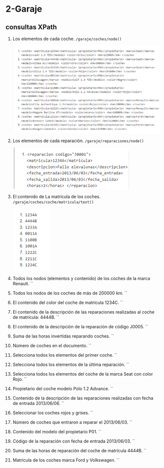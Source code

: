 # 2-Garaje
## consultas XPath
1. Los elementos de cada coche.
   `/garaje/coches/node()`

   ![](images/1.PNG) 
2. Los elementos de cada reparación. 
   `/garaje/reparaciones/node()`

   ![](images/2.PNG)
3. El contenido de La matrícula de los coches. 
   `/garaje/coches/coche/matricula/text()`

   ![](images/3.PNG)
4. Todos los nodos (elementos y contenido) de los coches de la marca Renault. 
   ``
5. Todos los nodos de los coches de más de 200000 km. 
   ``
6. El contenido del color del coche de matrícula 1234C.
   `` 
7. El contenido de la descripción de las reparaciones realizadas al coche de matrícula: 4444B.
   ``
8. El contenido de la descripción de la reparación de código J0005.
   ``
9.  Suma de las horas invertidas reparando coches. 
    ``
10. Número de coches en el documento.
    ``
11. Selecciona todos los elementos del primer coche.
    ``
12. Selecciona todos los elementos de la última reparación.
  ``
13.  Selecciona todos los elementos del coche de la marca Seat con color Rojo. 
    ``
14.  Propietario del coche modelo Polo 1.2 Advance.
    `` 
15.  Contenido de la descripción de las reparaciones realizadas con fecha de entrada 2013/06/06.
    ``
16.  Seleccionar los coches rojos y grises. 
    ``
17.  Número de coches que entraron a reparar el 2013/06/03.
    `` 
18.  Contenido del modelo del propietario P01.
    `` 
19.  Código de la reparación con fecha de entrada 2013/06/03.
    `` 
20.  Suma de las horas de reparación del coche de matrícula 4444B. 
    ``
21.  Matrícula de los coches marca Ford y Volkswagen.
``